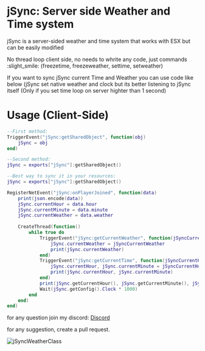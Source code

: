 # jSync: Server side Weather and Time system

jSync is a server-sided weather and time system that works with ESX but can be easily modified

No thread loop client side, no needs to whrite any code, just commands :slight_smile: (freezetime, freezeweather, settime, setweather)

If you want to sync jSync current Time and Weather you can use code like below (jSync set native weather and clock but its better listening to jSync itself (Only if you set time loop on server highter than 1 second)

# Usage (Client-Side)

```lua
--First method:
TriggerEvent("jSync:getSharedObject", function(obj)
	jSync = obj
end)

--Second method:
jSync = exports["jSync"]:getSharedObject()

--Best way to sync it in your resources:
jSync = exports["jSync"]:getSharedObject()

RegisterNetEvent("jSync:onPlayerJoined", function(data)
    print(json.encode(data))
    jSync.currentHour = data.hour
    jSync.currentMinute = data.minute
    jSync.currentWeather = data.weather
    
    CreateThread(function()
        while true do
            TriggerEvent("jSync:getCurrentWeather", function(jSyncCurrentWeather)
                jSync.currentWeather = jSyncCurrentWeather
                print(jSync.currentWeather)
            end)
            TriggerEvent("jSync:getCurrentTime", function(jSyncCurrentHour, jSyncCurrentMinute)
                jSync.currentHour, jSync.currentMinute = jSyncCurrentHour, jSyncCurrentMinute
                print(jSync.currentHour, jSync.currentMinute)
            end)
            print(jSync.getCurrentHour(), jSync.getCurrentMinute(), jSync.getCurrentWeather())
            Wait(jSync.getConfig().Clock * 1000)
        end
    end)
end)
```

for any question join my discord:  [Discord
](https://discord.gg/DbuTNv9sqD)

for any suggestion, create a pull request.

![jSyncWeatherClass](https://user-images.githubusercontent.com/85418813/181369602-1992cf9b-196d-44e4-b84e-0bccd18cc41d.png)
